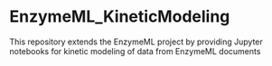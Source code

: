 # EnzymeML_KineticModeling
This repository extends the EnzymeML project by providing Jupyter notebooks for kinetic modeling of data from EnzymeML documents
